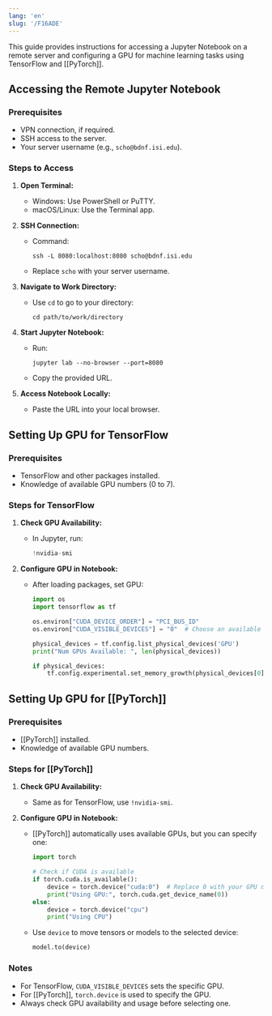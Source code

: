 ```yaml
---
lang: 'en'
slug: '/F16ADE'
---
```


This guide provides instructions for accessing a Jupyter Notebook on a remote server and configuring a GPU for machine learning tasks using TensorFlow and [[PyTorch]].

## Accessing the Remote Jupyter Notebook

### Prerequisites

- VPN connection, if required.
- SSH access to the server.
- Your server username (e.g., `scho@bdnf.isi.edu`).

### Steps to Access

1. **Open Terminal:**

   - Windows: Use PowerShell or PuTTY.
   - macOS/Linux: Use the Terminal app.

2. **SSH Connection:**

   - Command:
     ```
     ssh -L 8080:localhost:8080 scho@bdnf.isi.edu
     ```
   - Replace `scho` with your server username.

3. **Navigate to Work Directory:**

   - Use `cd` to go to your directory:
     ```
     cd path/to/work/directory
     ```

4. **Start Jupyter Notebook:**

   - Run:
     ```
     jupyter lab --no-browser --port=8080
     ```
   - Copy the provided URL.

5. **Access Notebook Locally:**
   - Paste the URL into your local browser.

## Setting Up GPU for TensorFlow

### Prerequisites

- TensorFlow and other packages installed.
- Knowledge of available GPU numbers (0 to 7).

### Steps for TensorFlow

1. **Check GPU Availability:**

   - In Jupyter, run:
     ```python
     !nvidia-smi
     ```

2. **Configure GPU in Notebook:**

   - After loading packages, set GPU:

     ```python
     import os
     import tensorflow as tf

     os.environ["CUDA_DEVICE_ORDER"] = "PCI_BUS_ID"
     os.environ["CUDA_VISIBLE_DEVICES"] = "0"  # Choose an available GPU

     physical_devices = tf.config.list_physical_devices('GPU')
     print("Num GPUs Available: ", len(physical_devices))

     if physical_devices:
         tf.config.experimental.set_memory_growth(physical_devices[0], True)
     ```

## Setting Up GPU for [[PyTorch]]

### Prerequisites

- [[PyTorch]] installed.
- Knowledge of available GPU numbers.

### Steps for [[PyTorch]]

1. **Check GPU Availability:**

   - Same as for TensorFlow, use `!nvidia-smi`.

2. **Configure GPU in Notebook:**

   - [[PyTorch]] automatically uses available GPUs, but you can specify one:

     ```python
     import torch

     # Check if CUDA is available
     if torch.cuda.is_available():
         device = torch.device("cuda:0")  # Replace 0 with your GPU number
         print("Using GPU:", torch.cuda.get_device_name(0))
     else:
         device = torch.device("cpu")
         print("Using CPU")
     ```

   - Use `device` to move tensors or models to the selected device:
     ```python
     model.to(device)
     ```

### Notes

- For TensorFlow, `CUDA_VISIBLE_DEVICES` sets the specific GPU.
- For [[PyTorch]], `torch.device` is used to specify the GPU.
- Always check GPU availability and usage before selecting one.
